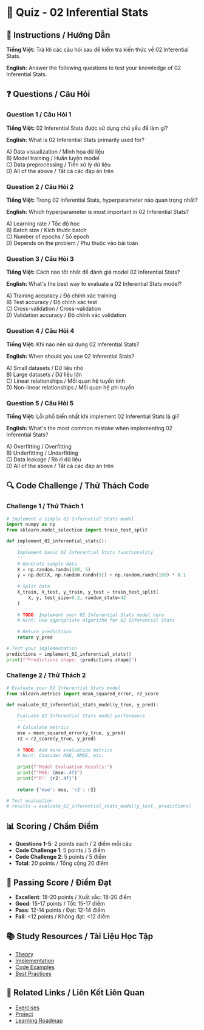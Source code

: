 # 🧠 Quiz - 02 Inferential Stats

## 📝 Instructions / Hướng Dẫn

**Tiếng Việt:** Trả lời các câu hỏi sau để kiểm tra kiến thức về 02 Inferential Stats.

**English:** Answer the following questions to test your knowledge of 02 Inferential Stats.

## ❓ Questions / Câu Hỏi

### Question 1 / Câu Hỏi 1
**Tiếng Việt:** 02 Inferential Stats được sử dụng chủ yếu để làm gì?

**English:** What is 02 Inferential Stats primarily used for?

A) Data visualization / Minh họa dữ liệu  
B) Model training / Huấn luyện model  
C) Data preprocessing / Tiền xử lý dữ liệu  
D) All of the above / Tất cả các đáp án trên

### Question 2 / Câu Hỏi 2
**Tiếng Việt:** Trong 02 Inferential Stats, hyperparameter nào quan trọng nhất?

**English:** Which hyperparameter is most important in 02 Inferential Stats?

A) Learning rate / Tốc độ học  
B) Batch size / Kích thước batch  
C) Number of epochs / Số epoch  
D) Depends on the problem / Phụ thuộc vào bài toán

### Question 3 / Câu Hỏi 3
**Tiếng Việt:** Cách nào tốt nhất để đánh giá model 02 Inferential Stats?

**English:** What's the best way to evaluate a 02 Inferential Stats model?

A) Training accuracy / Độ chính xác training  
B) Test accuracy / Độ chính xác test  
C) Cross-validation / Cross-validation  
D) Validation accuracy / Độ chính xác validation

### Question 4 / Câu Hỏi 4
**Tiếng Việt:** Khi nào nên sử dụng 02 Inferential Stats?

**English:** When should you use 02 Inferential Stats?

A) Small datasets / Dữ liệu nhỏ  
B) Large datasets / Dữ liệu lớn  
C) Linear relationships / Mối quan hệ tuyến tính  
D) Non-linear relationships / Mối quan hệ phi tuyến

### Question 5 / Câu Hỏi 5
**Tiếng Việt:** Lỗi phổ biến nhất khi implement 02 Inferential Stats là gì?

**English:** What's the most common mistake when implementing 02 Inferential Stats?

A) Overfitting / Overfitting  
B) Underfitting / Underfitting  
C) Data leakage / Rò rỉ dữ liệu  
D) All of the above / Tất cả các đáp án trên

## 🔍 Code Challenge / Thử Thách Code

### Challenge 1 / Thử Thách 1
```python
# Implement a simple 02 Inferential Stats model
import numpy as np
from sklearn.model_selection import train_test_split

def implement_02_inferential_stats():
    '''
    Implement basic 02 Inferential Stats functionality
    '''
    # Generate sample data
    X = np.random.randn(100, 5)
    y = np.dot(X, np.random.randn(5)) + np.random.randn(100) * 0.1
    
    # Split data
    X_train, X_test, y_train, y_test = train_test_split(
        X, y, test_size=0.2, random_state=42
    )
    
    # TODO: Implement your 02 Inferential Stats model here
    # Hint: Use appropriate algorithm for 02 Inferential Stats
    
    # Return predictions
    return y_pred

# Test your implementation
predictions = implement_02_inferential_stats()
print(f"Predictions shape: {predictions.shape}")
```

### Challenge 2 / Thử Thách 2
```python
# Evaluate your 02 Inferential Stats model
from sklearn.metrics import mean_squared_error, r2_score

def evaluate_02_inferential_stats_model(y_true, y_pred):
    '''
    Evaluate 02 Inferential Stats model performance
    '''
    # Calculate metrics
    mse = mean_squared_error(y_true, y_pred)
    r2 = r2_score(y_true, y_pred)
    
    # TODO: Add more evaluation metrics
    # Hint: Consider MAE, RMSE, etc.
    
    print(f"Model Evaluation Results:")
    print(f"MSE: {mse:.4f}")
    print(f"R²: {r2:.4f}")
    
    return {'mse': mse, 'r2': r2}

# Test evaluation
# results = evaluate_02_inferential_stats_model(y_test, predictions)
```

## 📊 Scoring / Chấm Điểm

- **Questions 1-5**: 2 points each / 2 điểm mỗi câu
- **Code Challenge 1**: 5 points / 5 điểm
- **Code Challenge 2**: 5 points / 5 điểm
- **Total**: 20 points / Tổng cộng 20 điểm

## 🎯 Passing Score / Điểm Đạt

- **Excellent**: 18-20 points / Xuất sắc: 18-20 điểm
- **Good**: 15-17 points / Tốt: 15-17 điểm  
- **Pass**: 12-14 points / Đạt: 12-14 điểm
- **Fail**: <12 points / Không đạt: <12 điểm

## 📚 Study Resources / Tài Liệu Học Tập

- [Theory](./THEORY_02_inferential_stats.md)
- [Implementation](./IMPLEMENTATION_02_inferential_stats.md)
- [Code Examples](./CODE_EXAMPLES_02_inferential_stats.md)
- [Best Practices](./BEST_PRACTICES_02_inferential_stats.md)

## 🔗 Related Links / Liên Kết Liên Quan

- [Exercises](./EXERCISES_02_inferential_stats.md)
- [Project](./PROJECT_02_inferential_stats.md)
- [Learning Roadmap](./LEARNING_ROADMAP_02_inferential_stats.md)
